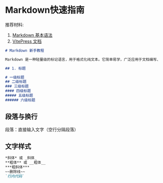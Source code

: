 # Markdown快速指南

推荐材料:
1. [Markdown 基本语法](https://markdown.com.cn/basic-syntax/)
2. [VitePress 文档](https://vitepress.dev/zh/)

```markdown
# Markdown 新手教程

Markdown 是一种轻量级的标记语言，用于格式化纯文本。它简单易学，广泛应用于文档编写、博客撰写等场景。以下是基础语法指南：

## 1. 标题

# 一级标题
## 二级标题
### 三级标题
#### 四级标题
##### 五级标题
###### 六级标题

```

## 段落与换行
段落：直接输入文字（空行分隔段落）

## 文字样式
```markdown
*斜体* 或 _斜体_  
**粗体** 或 __粗体__  
***粗斜体***  
~~删除线~~  
`行内代码`
```

